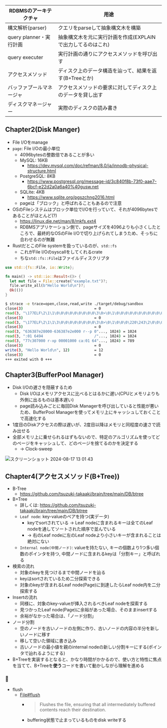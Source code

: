 | RDBMSのアーキテクチャ | 用途 |
| ---- | ---- |
| 構文解析(parser) | クエリをparseして抽象構文木を構築 |
| query planner・実行計画 | 抽象構文木を元に実行計画を作成(EXPLAINで出力してるのはこれ) |
| query executer | 実行計画の通りにアクセスメソッドを呼び出す |
| アクセスメソッド | ディスク上のデータ構造を辿って、結果を返す(B+Treeとか) |
| バッファプールマネージャ | アクセスメソッドの要求に対してディスク上のデータを貸し出す |
| ディスクマネージャー | 実際のディスクの読み書き |

## Chapter2(Disk Manger)
- File I/Oをmanage
- `page`: File I/Oの最小単位
    - 4096bytesの整数倍であることが多い
    - MySQL: 16KB
        - https://dev.mysql.com/doc/refman/8.0/ja/innodb-physical-structure.html
    - PostgreSQL: 8KB
        - https://www.postgresql.org/message-id/3c840f8b-73f0-aae7-6bcf-e22d2a0a6a40%40gusw.net
    - SQLite: 4KB
        - https://www.sqlite.org/pgszchng2016.html
    - pageは「ブロック」と呼ばれることもあるので注意
- OSのFileシステムはブロック単位でI/Oを行っていて、それが4096bytesであることがほとんど(?)
    - https://linux.die.net/man/8/mkfs.ext4
    - RDBMSアプリケーション側で、pageサイズを4096よりも小さくしたところで、最終的なOSのFile I/Oで切り上げられてしまうため、そっちに合わせるのが無難
- RustだとこのFile systemを扱っているのが、`std::fs`
    - これがFile I/Oのsyscallをしてくれるcrate
    - ちな`std::fs::File`はファイルディスクリプタ
```rs
use std::{fs::File, io::Write};

fn main() -> std::io::Result<()> {
  let mut file = File::create("example.txt")?;
  file.write_all(b"Hello World\n")?;
  Ok(())
}
```
```sh
$ strace -e trace=open,close,read,write ./target/debug/sandbox
close(3)                                = 0
read(3, "\177ELF\2\1\1\0\0\0\0\0\0\0\0\0\3\0>\0\1\0\0\0\0\0\0\0\0\0\0\0"..., 832) = 832
close(3)                                = 0
read(3, "\177ELF\2\1\1\3\0\0\0\0\0\0\0\0\3\0>\0\1\0\0\0\220\243\2\0\0\0\0\0"..., 832) = 832
close(3)                                = 0
read(3, "636387e28000-636387e2e000 r--p 0"..., 1024) = 1024
read(3, ":01 6494                       /"..., 1024) = 1024
read(3, "77c307000 r-xp 00001000 ca:01 64"..., 1024) = 789
close(3)                                = 0
write(3, "Hello World\n", 12)           = 12
close(3)                                = 0
+++ exited with 0 +++
```

## Chapter3(BufferPool Manager)
- Disk I/Oの遅さを隠蔽するため
  - Disk I/Oはメモリアクセスに比べるとはるかに遅い(CPUとメモリよりも外側に出るものは基本遅い)
  - page読み込みごとに毎回Disk Managerを呼び出していると性能が悪いため、BufferPool Managerを使ってメモリ上にキャッシュしておくことで高速化する
- 1度目のDiskアクセスの際は遅いが、2度目以降はメモリと同程度の速さで読み出せる
- 全部メモリ上に乗せられるはずもないので、特定のアルゴリズムを使ってどのページをキャッシュして、どのページを捨てるのかを決定する
  - -> Clock-sweep

![スクリーンショット 2024-08-17 13 01 43](https://github.com/user-attachments/assets/9ff5bd7c-aa95-40f4-8ce7-f8434b0932fb)

## Chapter4(アクセスメソッド(B+Tree))
- B-Tree
  - https://github.com/tsuzuki-takaaki/brain/tree/main/DB/btree
- B+Tree
  - 詳しくは: https://github.com/tsuzuki-takaaki/brain/tree/main/DB/btree
  - `Leaf node`: key-valueのペアを持つ(実データ)
    - keyでsortされている -> Leaf nodeに含まれるキーは全てのLeaf nodeを通してソートされた順序で並んでいる
    - -> 右のLeaf nodeに左のLeaf nodeより小さいキーが含まれることは絶対にない
  - `Internal node(中間ノード)`: valueを持たない, キーの個数より1つ多い個数のポインタを持つ, 中間ノードに含まれるkeyは「分割キー」と呼ばれる
- 検索の流れ
  - 対象のkeyを見つけるまで中間ノードを辿る
  - keyはsortされているため二分探索できる
  - 対象のkeyが含まれるLeaf node(Page)に到達したらLeaf node内を二分探索する
- Insertの流れ
  - 同様に、対象のkey-valueが挿入されるべきLeaf nodeを探索する
  - 見つかったLeaf node(Page)に余裕があった場合、そのままinsertする
  - 余裕がなかった場合は、「ノード分割」
- ノード分割
  - 空のノードを古いノードの左側に作り、古いノードの内容の半分を新しいノードに移す
  - 移して空いた領域に書き込み
  - 古いノードの最小値を親のinternal nodeの新しい分割キーにする(ポインタで辿れるようにする)
- B+Treeを実装するとなると、かなり時間がかかるので、使い方と特性に焦点を当てて、B+Treeを**使う**コードを書いて動かしながら理解を進める

### 🫛
- flush
  - [File#flush](https://doc.rust-lang.org/std/fs/struct.File.html#method.flush)
    - > Flushes the file, ensuring that all intermediately buffered contents reach their destination.
    - buffering状態で止まっているものをdisk writeする
